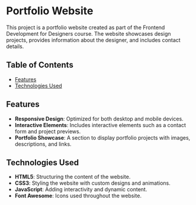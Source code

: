 # Portfolio Website

This project is a portfolio website created as part of the Frontend Development for Designers course. The website showcases design projects, provides information about the designer, and includes contact details.

## Table of Contents

- [Features](#features)
- [Technologies Used](#technologies-used)


## Features

- **Responsive Design**: Optimized for both desktop and mobile devices.
- **Interactive Elements**: Includes interactive elements such as a contact form and project previews.
- **Portfolio Showcase**: A section to display portfolio projects with images, descriptions, and links.

## Technologies Used

- **HTML5**: Structuring the content of the website.
- **CSS3**: Styling the website with custom designs and animations.
- **JavaScript**: Adding interactivity and dynamic content.
- **Font Awesome**: Icons used throughout the website.


